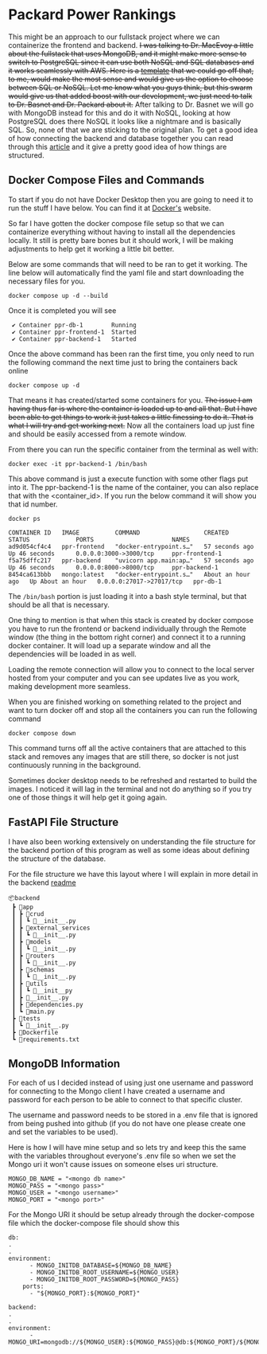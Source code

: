 # Packard Power Rankings


This might be an approach to our fullstack project where we can containerize the frontend and backend. ~~I was talking to Dr. MacEvoy a little about the fullstack that uses MongoDB, and it might make more sense to switch to PostgreSQL since it can use both NoSQL and SQL databases and it works seamlessly with AWS. Here is a [template](https://github.com/PlatonovSerg/full-stack-fastapi/tree/master) that we could go off that, to me, would make the most sense and would give us the option to choose between SQL or NoSQL. Let me know what you guys think, but this swarm would give us that added boost with our development, we just need to talk to Dr. Basnet and Dr. Packard about it.~~ After talking to Dr. Basnet we will go with MongoDB instead for this and do it with NoSQL, looking at how PostgreSQL does there NoSQL it looks like a nightmare and is basically SQL. So, none of that we are sticking to the original plan. To get a good idea of how connecting the backend and database together you can read through this [article](https://testdriven.io/blog/fastapi-mongo/) and it give a pretty good idea of how things are structured. 

## Docker Compose Files and Commands

To start if you do not have Docker Desktop then you are going to need it to run the stuff I have below. You can find it at [Docker's](https://www.docker.com/products/docker-desktop/) website.

So far I have gotten the docker compose file setup so that we can containerize everything without having to install all the dependencies locally. It still is pretty bare bones but it should work, I will be making adjustments to help get it working a little bit better. 


Below are some commands that will need to be ran to get it working. The line below will automatically find the yaml file and start downloading the necessary files for you. 

`docker compose up -d --build`

Once it is completed you will see

```
 ✔ Container ppr-db-1        Running
 ✔ Container ppr-frontend-1  Started
 ✔ Container ppr-backend-1   Started 
```

Once the above command has been ran the first time, you only need to run the following command the next time just to bring the containers back online

`docker compose up -d`

That means it has created/started some containers for you. ~~The issue I am having thus far is where the container is loaded up to and all that. But I have been able to get things to work it just takes a little finessing to do it. That is what I will try and get working next.~~ Now all the containers load up just fine and should be easily accessed from a remote window.

From there you can run the specific container from the terminal as well with:

`docker exec -it ppr-backend-1 /bin/bash`

This above command is just a execute function with some other flags put into it. The ppr-backend-1 is the name of the container, you can also replace that with the <container_id>. If you run the below command it will show you that id number.

`docker ps`

```
CONTAINER ID   IMAGE          COMMAND                  CREATED             STATUS             PORTS                      NAMES
ad9d054cf4c4   ppr-frontend   "docker-entrypoint.s…"   57 seconds ago      Up 46 seconds      0.0.0.0:3000->3000/tcp     ppr-frontend-1
f5a75dffc217   ppr-backend    "uvicorn app.main:ap…"   57 seconds ago      Up 46 seconds      0.0.0.0:8000->8000/tcp     ppr-backend-1
8454ca613bbb   mongo:latest   "docker-entrypoint.s…"   About an hour ago   Up About an hour   0.0.0.0:27017->27017/tcp   ppr-db-1
```

The `/bin/bash` portion is just loading it into a bash style terminal, but that should be all that is necessary.

One thing to mention is that when this stack is created by docker compose you have to run the frontend or backend individually through the Remote window (the thing in the bottom right corner) and connect it to a running docker container. It will load up a separate window and all the dependencies will be loaded in as well.

Loading the remote connection will allow you to connect to the local server hosted from your computer and you can see updates live as you work, making development more seamless.

When you are finished working on something related to the project and want to turn docker off and stop all the containers you can run the following command

`docker compose down`

This command turns off all the active containers that are attached to this stack and removes any images that are still there, so docker is not just continuously running in the background.

Sometimes docker desktop needs to be refreshed and restarted to build the images. I noticed it will lag in the terminal and not do anything so if you try one of those things it will help get it going again.


## FastAPI File Structure

I have also been working extensively on understanding the file structure for the backend portion of this program as well as some ideas about defining the structure of the database.


For the file structure we have this layout where I will explain in more detail in the backend [readme](/backend/app/README.md)

```
📦backend
 ┣ 📂app
 ┃ ┣ 📂crud
 ┃ ┃ ┗ 📜__init__.py
 ┃ ┣ 📂external_services
 ┃ ┃ ┗ 📜__init__.py
 ┃ ┣ 📂models
 ┃ ┃ ┗ 📜__init__.py
 ┃ ┣ 📂routers
 ┃ ┃ ┗ 📜__init__.py
 ┃ ┣ 📂schemas
 ┃ ┃ ┗ 📜__init__.py
 ┃ ┣ 📂utils
 ┃ ┃ ┗ 📜__init__py
 ┃ ┣ 📜__init__.py
 ┃ ┣ 📜dependencies.py
 ┃ ┗ 📜main.py
 ┣ 📂tests
 ┃ ┗ 📜__init__.py
 ┣ 📜Dockerfile
 ┗ 📜requirements.txt
```

## MongoDB Information

For each of us I decided instead of using just one username and password for connecting to the Mongo client I have created a username and password for each person to be able to connect to that specific cluster.

The username and password needs to be stored in a .env file that is ignored from being pushed into github (if you do not have one please create one and set the variables to be used). 

Here is how I will have mine setup and so lets try and keep this the same with the variables throughout everyone's .env file so when we set the Mongo uri it won't cause issues on someone elses uri structure. 

```
MONGO_DB_NAME = "<mongo db name>"
MONGO_PASS = "<mongo pass>"
MONGO_USER = "<mongo username>"
MONGO_PORT = "<mongo port>"
```

For the Mongo URI it should be setup already through the docker-compose file which the docker-compose file should show this

```
db:
.
.
environment:
      - MONGO_INITDB_DATABASE=${MONGO_DB_NAME}
      - MONGO_INITDB_ROOT_USERNAME=${MONGO_USER}
      - MONGO_INITDB_ROOT_PASSWORD=${MONGO_PASS}
    ports:
      - "${MONGO_PORT}:${MONGO_PORT}"

backend:
.
.
environment:
      - MONGO_URI=mongodb://${MONGO_USER}:${MONGO_PASS}@db:${MONGO_PORT}/${MONGO_DB_NAME}
```